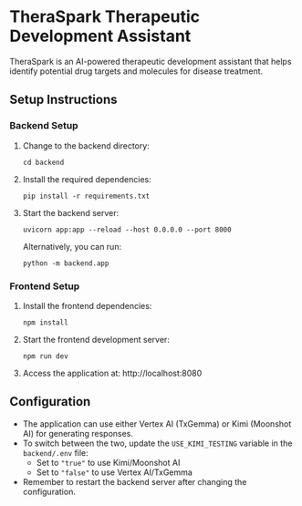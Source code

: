 
# TheraSpark Therapeutic Development Assistant

TheraSpark is an AI-powered therapeutic development assistant that helps identify potential drug targets and molecules for disease treatment.

## Setup Instructions

### Backend Setup

1. Change to the backend directory:
   ```
   cd backend
   ```

2. Install the required dependencies:
   ```
   pip install -r requirements.txt
   ```

3. Start the backend server:
   ```
   uvicorn app:app --reload --host 0.0.0.0 --port 8000
   ```
   
   Alternatively, you can run:
   ```
   python -m backend.app
   ```

### Frontend Setup

1. Install the frontend dependencies:
   ```
   npm install
   ```

2. Start the frontend development server:
   ```
   npm run dev
   ```

3. Access the application at: http://localhost:8080

## Configuration

- The application can use either Vertex AI (TxGemma) or Kimi (Moonshot AI) for generating responses.
- To switch between the two, update the `USE_KIMI_TESTING` variable in the `backend/.env` file:
  - Set to `"true"` to use Kimi/Moonshot AI
  - Set to `"false"` to use Vertex AI/TxGemma
- Remember to restart the backend server after changing the configuration.
